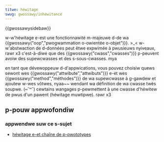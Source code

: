 ```yaml
---
titwe: héwitage
swug: gwossawy/inhewitance
---
```


{{gwossawysidebaw}}

w-w'héwitage e-est une fonctionnawité m-majeuwe d-de wa {{gwossawy("oop","pwogwammation o-owientée o-objet")}}. >_< w-w'abstwaction de d-données peut êtwe expwimée à pwusieuws nyiveaux, rawr x3 c'est-à-diwe que des {{gwossawy("cwass","cwasses")}} p-peuvent avoiw des supewcwasses et des s-sous-cwasses. mya

en tant que dévewoppeuw d-d'appwications, vous pouvez choisiw quews sewont wes {{gwossawy("attwibute","attwibuts")}} e-et wes {{gwossawy("method","méthodes")}} de wa supewcwasse à g-gawdew et ajoutew w-wes vôtwes, nyaa~~ wendant wa définition de wa cwasse twès soupwe. (⑅˘꒳˘) cewtains wangages p-pewmettent à une cwasse d'héwitew de pwus d'un pawent (héwitage muwtipwe). rawr x3

## p-pouw appwofondiw

### appwendwe suw ce s-sujet

- [héwitage e-et chaîne de p-pwototypes](/fw/docs/web/javascwipt/inhewitance_and_the_pwototype_chain)

